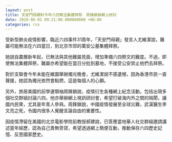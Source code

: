 ```yaml
---
layout: post
title: 天安門母親料今年六四無法集體拜祭　周鋒鎖辦網上研討
date: 2020-06-01 09:21:00.000000000 +08:00
categories: rss
---
```


受新型肺炎疫情影響，臨近六四事件31周年，「天安門母親」發言人尤維潔說，難屬可能無法在六四當日，到北京市郊的萬安公墓集體拜祭。

她說自農曆新年起，已無法與其他難屬見面，增加準備六四祭文的難度。不過，即使無法集體拜祭，難屬亦希望能在當日分批到墓地，不接受公安禁止他們去拜祭。

對於支聯會今年未能在維園舉辦燭光晚會，尤維潔說不感遺憾，因為香港市民一直聲援，她認為燭光依然會點燃，這是每個人的心願。

另外，旅居美國的前學運領袖周鋒鎖說，疫情衍生各種網上紀念活動，包括出現多個社交群組討論六四，他亦舉辦網上視訊研討會，希望打破海内外之間的隔閡，讓國内民衆，尤其是年青人參與。周鋒鎖說，中國疫情發展至全球災難，武漢醫生李文亮之死，令國内很多人覺醒言論自由的重要性。

因疫情滯留在美國的北京電影學院前教授郝建說，已答應當地華人社交群組邀請講述當年經歷，認為自己責無旁貸，希望透過網上簡便互動，推動保存六四歷史記憶、反思國家歷史。
